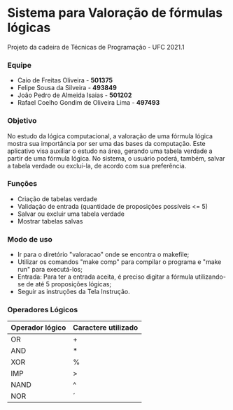 # Sistema para Valoração de fórmulas lógicas
Projeto da cadeira de Técnicas de Programação - UFC 2021.1

### Equipe
- Caio de Freitas Oliveira - **501375**
- Felipe Sousa da Silveira - **493849**
- João Pedro de Almeida Isaias - **501202**
- Rafael Coelho Gondim de Oliveira Lima - **497493**

### Objetivo
No estudo da lógica computacional, a valoração de uma fórmula lógica mostra sua importância por ser uma das bases da computação. Este aplicativo visa auxiliar o estudo na área, gerando uma tabela verdade a partir de uma fórmula lógica. No sistema, o usuário poderá, também, salvar a tabela verdade ou excluí-la, de acordo com sua preferência.

### Funções
- Criação de tabelas verdade
- Validação de entrada (quantidade de proposições possíveis <= 5)
- Salvar ou excluir uma tabela verdade
- Mostrar tabelas salvas

### Modo de uso
- Ir para o diretório "valoracao" onde se encontra o makefile;
- Utilizar os comandos "make comp" para compilar o programa e "make run" para executá-los;
- Entrada: Para ter a entrada aceita, é preciso digitar a fórmula utilizando-se de até 5 proposições lógicas;
- Seguir as instruções da Tela Instrução.

### Operadores Lógicos
| Operador lógico |  Caractere utilizado  |
| ------------------- | ------------------- |
| OR  | + |
| AND | * |
| XOR | % |
| IMP | > |
| NAND | ^ |
| NOR | ´ |




